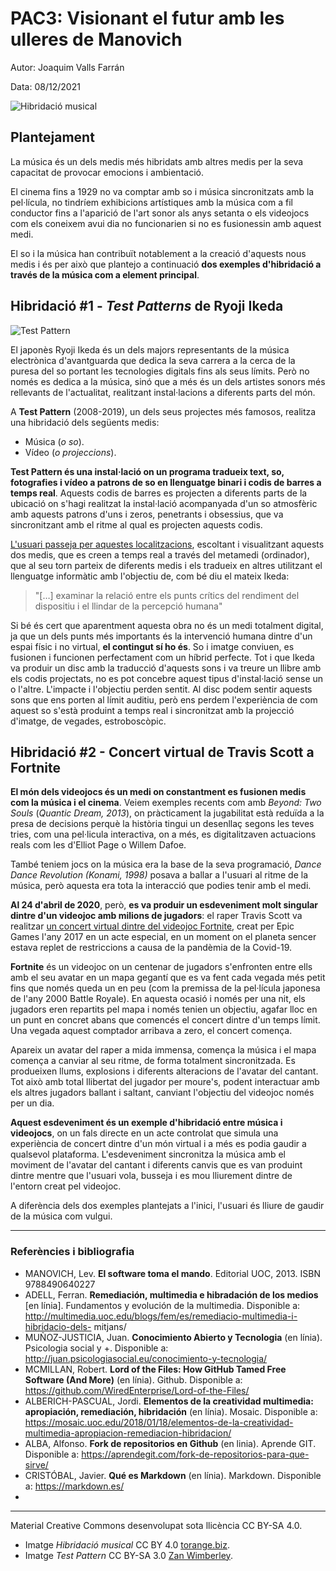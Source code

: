 # PAC3: Visionant el futur amb les ulleres de Manovich

Autor: Joaquim Valls Farrán

Data: 08/12/2021

![Hibridació musical](https://torange.biz/photofxnew/177/HD/sound-audio-musical-music-digital-binary-code-177538.jpg) 



## Plantejament


La música és un dels medis més hibridats amb altres medis per la seva capacitat de provocar emocions i ambientació.  
  
El cinema fins a 1929 no va comptar amb so i música sincronitzats amb la pel·lícula, no tindríem exhibicions artístiques amb la música com a fil conductor fins a l'aparició de l'art sonor als anys setanta o els videojocs com els coneixem avui dia no funcionarien si no es fusionessin amb aquest medi.  
  
El so i la música han contribuït notablement a la creació d'aquests nous medis i és per això que plantejo a continuació **dos exemples d'hibridació a través de la música com a element principal**.


## Hibridació #1 - *Test Patterns* de Ryoji Ikeda

![Test Pattern](https://upload.wikimedia.org/wikipedia/commons/f/ff/Ryoji_Ikeda.jpg)

El japonès Ryoji Ikeda és un dels majors representants de la música electrònica d'avantguarda que dedica la seva carrera a la cerca de la puresa del so portant les tecnologies digitals fins als seus límits. Però no només es dedica a la música, sinó que a més és un dels artistes sonors més rellevants de l'actualitat, realitzant instal·lacions a diferents parts del món.

A **Test Pattern** (2008-2019), un dels seus projectes més famosos, realitza una hibridació dels següents medis:

 - Música (*o so*). 
 - Vídeo (*o projeccions*).

**Test Pattern és una instal·lació on un programa tradueix text, so, fotografies i vídeo a patrons de so en llenguatge binari i codis de barres a temps real**. Aquests codis de barres es projecten a diferents parts de la ubicació on s'hagi realitzat la instal·lació acompanyada d'un so atmosfèric amb aquests patrons d'uns i zeros, penetrants i obsessius, que va sincronitzant amb el ritme al qual es projecten aquests codis.

[L'usuari passeja per aquestes localitzacions](https://www.youtube.com/watch?v=XwjlYpJCBgk), escoltant i visualitzant aquests dos medis, que es creen a temps real a través del metamedi (ordinador), que al seu torn parteix de diferents medis i els tradueix en altres utilitzant el llenguatge informàtic amb l'objectiu de, com bé diu el mateix Ikeda:

> "[…] examinar la relació entre els punts crítics del rendiment del dispositiu i el llindar de la percepció humana"

Si bé és cert que aparentment aquesta obra no és un medi totalment digital, ja que un dels punts més importants és la intervenció humana dintre d'un espai físic i no virtual, **el contingut sí ho és**. So i imatge conviuen, es fusionen i funcionen perfectament com un híbrid perfecte. Tot i que Ikeda va produir un disc amb la traducció d'aquests sons i va treure un llibre amb els codis projectats, no es pot concebre aquest tipus d'instal·lació sense un o l'altre. L'impacte i l'objectiu perden sentit. Al disc podem sentir aquests sons que ens porten al límit auditiu, però ens perdem l'experiència de com aquest so s'està produint a temps real i sincronitzat amb la projecció d'imatge, de vegades, estroboscòpic.



## Hibridació #2 - Concert virtual de Travis Scott a Fortnite

**El món dels videojocs és un medi on constantment es fusionen medis com la música i el cinema**. Veiem exemples recents com amb *Beyond: Two Souls* (*Quantic Dream, 2013*), on pràcticament la jugabilitat està reduïda a la presa de decisions perquè la història tingui un desenllaç segons les teves tries, com una pel·licula interactiva, on a més, es digitalitzaven actuacions reals com les d'Elliot Page o Willem Dafoe.

També teniem jocs on la música era la base de la seva programació, *Dance Dance Revolution (Konami, 1998)* posava a ballar a l'usuari al ritme de la música, però aquesta era tota la interacció que podies tenir amb el medi.

**Al 24 d'abril de 2020**, però, **es va produir un esdeveniment molt singular dintre d'un videojoc amb milions de jugadors**: el raper Travis Scott va realitzar [un concert virtual dintre del videojoc Fortnite](https://www.youtube.com/watch?v=wYeFAlVC8qU), creat per Epic Games l'any 2017 en un acte especial, en un moment on el planeta sencer estava replet de restriccions a causa de la pandèmia de la Covid-19.

**Fortnite** és un videojoc on un centenar de jugadors s'enfronten entre ells amb el seu avatar en un mapa gegantí que es va fent cada vegada més petit fins que només queda un en peu (com la premissa de la pel·lícula japonesa de l'any 2000 Battle Royale). En aquesta ocasió i només per una nit, els jugadors eren repartits pel mapa i només tenien un objectiu, agafar lloc en un punt en concret abans que comencés el concert dintre d'un temps límit. Una vegada aquest comptador arribava a zero, el concert comença.

Apareix un avatar del raper a mida immensa, comença la música i el mapa comença a canviar al seu ritme, de forma totalment sincronitzada. Es produeixen llums, explosions i diferents alteracions de l'avatar del cantant. Tot això amb total llibertat del jugador per moure's, podent interactuar amb els altres jugadors ballant i saltant, canviant l'objectiu del videojoc només per un dia.

**Aquest esdeveniment és un exemple d'hibridació entre música i videojocs**, on un fals directe en un acte controlat que simula una experiència de concert dintre d'un món virtual i a més es podia gaudir a qualsevol plataforma. L'esdeveniment sincronitza la música amb el moviment de l'avatar del cantant i diferents canvis que es van produint dintre mentre que l'usuari vola, busseja i es mou lliurement dintre de l'entorn creat pel videojoc.

A diferència dels dos exemples plantejats a l'inici, l'usuari és lliure de gaudir de la música com vulgui.

---

### Referències i bibliografia

-   MANOVICH, Lev. **El software toma el mando**. Editorial UOC, 2013. ISBN 9788490640227
-   ADELL, Ferran. **Remediación, multimedia e hibradación de los medios** [en línia]. Fundamentos y evolución de la multimedia. Disponible a: http://multimedia.uoc.edu/blogs/fem/es/remediacio-multimedia-i-hibridacio-dels- mitjans/
-   MUÑOZ-JUSTICIA, Juan. **Conocimiento Abierto y Tecnologia** (en línia). Psicologia social y +. Disponible a: http://juan.psicologiasocial.eu/conocimiento-y-tecnologia/
-   MCMILLAN, Robert. **Lord of the Files: How GitHub Tamed Free Software (And More)** (en línia). Github. Disponible a: https://github.com/WiredEnterprise/Lord-of-the-Files/
-   ALBERICH-PASCUAL, Jordi. **Elementos de la creatividad multimedia: apropiación, remediación, hibridación** (en línia). Mosaic. Disponible a: https://mosaic.uoc.edu/2018/01/18/elementos-de-la-creatividad-multimedia-apropiacion-remediacion-hibridacion/
-   ALBA, Alfonso. **Fork de repositorios en Github** (en linia). Aprende GIT. Disponible a: https://aprendegit.com/fork-de-repositorios-para-que-sirve/
-   CRISTÓBAL, Javier. **Qué es Markdown** (en línia). Markdown. Disponible a: https://markdown.es/
- 

----

Material Creative Commons desenvolupat sota llicència CC BY-SA 4.0. 
- Imatge *Hibridació musical* CC BY 4.0 [torange.biz](https://torange.biz/fx/sound-audio-musical-music-digital-binary-177538).
- Imatge *Test Pattern* CC BY-SA 3.0 [Zan Wimberley](https://commons.wikimedia.org/wiki/File:Ryoji_Ikeda.jpg).
